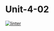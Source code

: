 # Unit-4-02
 [![linter](https://github.com/Angelina-Rajesh/Unit-4-02/workflows/linter/badge.svg)](https://github.com/marketplace/actions/super-linter)
